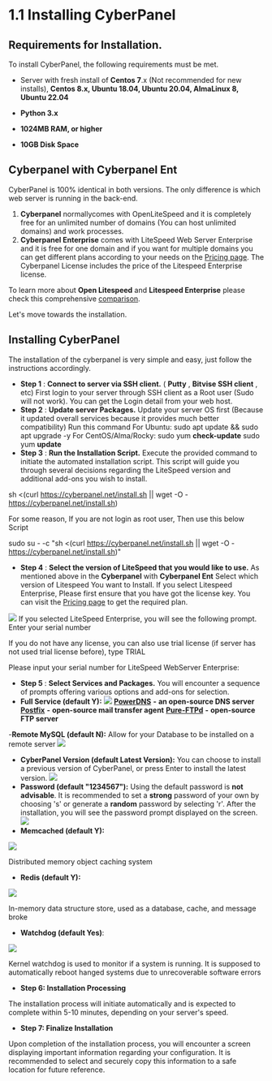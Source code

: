 # **1.1 Installing CyberPanel**

## Requirements for Installation.

To install CyberPanel, the following requirements must be met.

- Server with fresh install of **Centos 7**.x (Not recommended for new installs), **Centos 8.x, Ubuntu 18.04, Ubuntu 20.04, AlmaLinux 8, Ubuntu 22.04**

- **Python 3.x**

- **1024MB RAM, or higher**

- **10GB Disk Space**

## **Cyberpanel** with **Cyberpanel Ent**

CyberPanel is 100% identical in both versions. The only difference is which web server is running in the back-end.

1. **Cyberpanel** normallycomes with OpenLiteSpeed and it is completely free for an unlimited number of domains (You can host unlimited domains) and work processes.
2. **Cyberpanel Enterprise** comes with LiteSpeed Web Server Enterprise and it is free for one domain and if you want for multiple domains you can get different plans according to your needs on the [Pricing page](https://cyberpanel.net/litespeed-enterprise/). The Cyberpanel License includes the price of the Litespeed Enterprise license.

To learn more about **Open Litespeed** and **Litespeed Enterprise** please check this comprehensive [comparison](https://www.litespeedtech.com/products/litespeed-web-server/editions).

Let's move towards the installation.

## **Installing CyberPanel**
The installation of the cyberpanel is very simple and easy, just follow the instructions accordingly.

- **Step 1** : **Connect to server via SSH client.** ( **Putty** , **Bitvise SSH client** , etc)
 First login to your server through SSH client as a Root user (Sudo will not work). You can get the Login detail from your web host.
- **Step 2** : **Update server Packages.**
 Update your server OS first (Because it updated overall services because it provides much better compatibility)
 Run this command
 For Ubuntu:
sudo apt update && sudo apt upgrade -y
 For CentOS/Alma/Rocky:
sudo yum **check-update**
sudo yum **update**
- **Step 3** : **Run the Installation Script.**
 Execute the provided command to initiate the automated installation script. This script will guide you through several decisions regarding the LiteSpeed version and additional add-ons you wish to install.

sh \<(curl https://cyberpanel.net/install.sh || wget -O - https://cyberpanel.net/install.sh)


For some reason, If you are not login as root user, Then use this below Script

sudo su - -c "sh \<(curl https://cyberpanel.net/install.sh || wget -O - https://cyberpanel.net/install.sh)"

- **Step 4** : **Select the version of LiteSpeed that you would like to use.**
 As mentioned above in the **Cyberpanel** with **Cyberpanel Ent** Select which version of Litespeed You want to Install. If you select Litespeed Enterprise, Please first ensure that you have got the license key. You can visit the [Pricing page](https://cyberpanel.net/litespeed-enterprise/) to get the required plan.

 ![](RackMultipart20230708-1-uput1w_html_5c35f0d1cd5eb1a2.png)
 If you selected LiteSpeed Enterprise, you will see the following prompt. Enter your serial number

If you do not have any license, you can also use trial license (if server has not used trial license before), type TRIAL

Please input your serial number for LiteSpeed WebServer Enterprise:

- **Step 5** : **Select Services and Packages.**
 You will encounter a sequence of prompts offering various options and add-ons for selection.
 - **Full Service (default Y):**
 ![](RackMultipart20230708-1-uput1w_html_1c1b24df530b05c.png)
[**PowerDNS**](https://www.powerdns.com/) **-**  **an open-source DNS server**
[**Postfix**](http://www.postfix.org/) **-**  **open-source mail transfer agent**
[**Pure-FTPd**](https://www.pureftpd.org/project/pure-ftpd/) **-**  **open-source FTP server**

-**Remote MySQL (default N):**
Allow for your Database to be installed on a remote server
 ![](RackMultipart20230708-1-uput1w_html_3646cb2cf884f904.png)
 - **CyberPanel Version (default Latest Version):**
You can choose to install a previous version of CyberPanel, or press Enter to install the latest version.
 ![](RackMultipart20230708-1-uput1w_html_351e25520126970c.png)
 - **Password (default "1234567"):**
Using the default password is **not advisable**. It is recommended to set a **strong** password of your own by choosing 's' or generate a **random** password by selecting 'r'. After the installation, you will see the password prompt displayed on the screen.
 ![](RackMultipart20230708-1-uput1w_html_f96eda6589da964c.png)
 - **Memcached (default Y):**

![](RackMultipart20230708-1-uput1w_html_5227d7e80ac95506.png)

Distributed memory object caching system

- **Redis (default Y):**

![](RackMultipart20230708-1-uput1w_html_dd04fdc0b0a7f47.png)

In-memory data structure store, used as a database, cache, and message broke

- **Watchdog (default Yes)**:

![](RackMultipart20230708-1-uput1w_html_77980c7e441aec9c.png)

Kernel watchdog is used to monitor if a system is running. It is supposed to automatically reboot hanged systems due to unrecoverable software errors

- **Step 6: Installation Processing**

The installation process will initiate automatically and is expected to complete within 5-10 minutes, depending on your server's speed.

- **Step 7: Finalize Installation**

Upon completion of the installation process, you will encounter a screen displaying important information regarding your configuration. It is recommended to select and securely copy this information to a safe location for future reference.